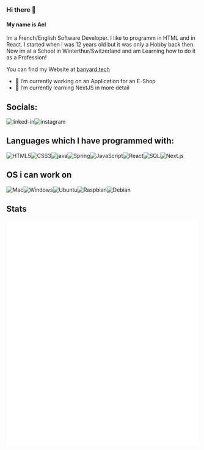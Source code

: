 ### Hi there 👋
#### My name is Ael
Im a French/English Software Developer. I like to programm in HTML and in React. I started when i was 12 years old but it was only a Hobby back then. Now im at a School in Winterthur/Switzerland and am Learning how to do it as a Profession!

You can find my Website at [banyard.tech](https://banyard.tech)

<!--
**AelElliotBanyard/AelElliotBanyard** is a ✨ _special_ ✨ repository because its `README.md` (this file) appears on your GitHub profile.

Here are some ideas to get you started:

- 🔭 I’m currently working on ...
- 🌱 I’m currently learning ...
- 👯 I’m looking to collaborate on ...
- 🤔 I’m looking for help with ...
- 💬 Ask me about ...
- 📫 How to reach me: ...
- 😄 Pronouns: ...
- ⚡ Fun fact: ...
-->
- 🔭 I’m currently working on an Application for an E-Shop
- 🌱 I’m currently learning NextJS in more detail

## Socials:

[<img align="left" alt="linked-in" src="https://img.shields.io/badge/-LinkedIn-0088ff?style=for-the-badge&logo=linkedin&logoColor=white"/>](https://www.linkedin.com/in/ael-banyard-364979195/)
[<img align="left" alt="instagram" src="https://img.shields.io/badge/-Instagram-ff9500?style=for-the-badge&logo=instagram&logoColor=white"/>](https://www.instagram.com/ael.banyard/)
<!--
[<img align="left" alt="twitter" src="https://img.shields.io/badge/-Twitter-34b4eb?&style=for-the-badge&logo=twitter&logoColor=white"/>](https://twitter.com/AelBanyard)
[<img align="left" alt="facebook" src="https://img.shields.io/badge/-Facebook-0a448f?&style=for-the-badge&logo=facebook&logoColor=white"/>](https://www.facebook.com/ael.banyard.3)
-->
<br>

## Languages which I have programmed with:

<img align="left" alt="HTML5" src="https://img.shields.io/badge/-HTML-orange?style=for-the-badge&logo=html5&logoColor=white"/>
<img align="left" alt="CSS3" src="https://img.shields.io/badge/-CSS-blue?style=for-the-badge&logo=css3&logoColor=white"/>
<img align="left" alt="java" src="https://img.shields.io/badge/-JAVA-orange?style=for-the-badge&logo=java&logoColor=white"/>
<img align="left" alt="Spring" src="https://img.shields.io/badge/-SPRING-green?style=for-the-badge&logo=spring&logoColor=white"/>
<img align="left" alt="JavaScript" src="https://img.shields.io/badge/-JavaScript-yellow?style=for-the-badge&logo=javascript&logoColor=white"/>
<img align="left" alt="React" src="https://img.shields.io/badge/-REACT-blue?style=for-the-badge&logo=react&logoColor=white"/>
<img align="left" alt="SQL" src="https://img.shields.io/badge/-SQL-orange?style=for-the-badge&logo=mysql&logoColor=white"/>
<img align="left" alt="Next.js" src="https://img.shields.io/badge/-Next.JS-white?style=for-the-badge&logo=next.js&logoColor=black" />

<br>

## OS i can work on

<img align="left" alt="Mac" src="https://img.shields.io/badge/-MAC-000000?style=for-the-badge&logo=Apple&logoColor=white"/>
<img align="left" alt="Windows" src="https://img.shields.io/badge/-WINDOWS-0078d4?style=for-the-badge&logo=windows&logoColor=white"/>
<img align="left" alt="Ubuntu" src="https://img.shields.io/badge/-UBUNTU-dd4814?style=for-the-badge&logo=ubuntu&logoColor=white"/>
<img align="left" alt="Raspbian" src="https://img.shields.io/badge/-RASPBIAN-c51a4a?style=for-the-badge&logo=raspberrypi&logoColor=white"/>
<img align="left" alt="Debian" src="https://img.shields.io/badge/-DEBIAN-CE0056?style=for-the-badge&logo=debian&logoColor=white"/>

<br>

## Stats

[<img align="left" alt="Overview" src="https://github.com/AelElliotBanyard/my-stats/blob/master/generated/overview.svg" />](https://github.com/AelElliotBanyard/my-stats/blob/master/generated/overview.svg)
[<img align="left" alt="Langs" src="https://github.com/AelElliotBanyard/my-stats/blob/master/generated/languages.svg" />](https://github.com/AelElliotBanyard/my-stats/blob/master/generated/languages.svg)
